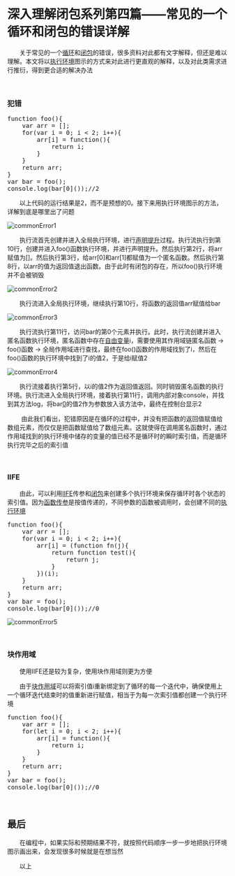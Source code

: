 # 深入理解闭包系列第四篇——常见的一个循环和闭包的错误详解

　　关于常见的一个[循环](http://www.cnblogs.com/xiaohuochai/p/5673241.html#anchor2)和[闭包](http://www.cnblogs.com/xiaohuochai/p/5730085.html)的错误，很多资料对此都有文字解释，但还是难以理解。本文将以[执行环境](http://www.cnblogs.com/xiaohuochai/p/5722905.html)图示的方式来对此进行更直观的解释，以及对此类需求进行推衍，得到更合适的解决办法

&nbsp;

### 犯错

<div class="cnblogs_code">
<pre>function foo(){
    var arr = [];
    for(var i = 0; i &lt; 2; i++){
        arr[i] = function(){
            return i;
        }
    }
    return arr;
}
var bar = foo();
console.log(bar[0]());//2    </pre>
</div>

　　以上代码的运行结果是2，而不是预想的0。接下来用执行环境图示的方法，详解到底是哪里出了问题

![commonError1](https://pic.xiaohuochai.site/blog/JS_ECMA_grammer_commonError1.png)

　　执行流首先创建并进入全局执行环境，进行[声明提升](http://www.cnblogs.com/xiaohuochai/p/5700590.html)过程。执行流执行到第10行，创建并进入foo()函数执行环境，并进行声明提升。然后执行第2行，将arr赋值为[]。然后执行第3行，给arr[0]和arr[1]都赋值为一个匿名函数。然后执行第8行，以arr的值为返回值退出函数。由于此时有闭包的存在，所以foo()执行环境并不会被销毁

![commonError2](https://pic.xiaohuochai.site/blog/JS_ECMA_grammer_commonError2.jpg)

　　执行流进入全局执行环境，继续执行第10行，将函数的返回值arr赋值给bar

![commonError3](https://pic.xiaohuochai.site/blog/JS_ECMA_grammer_commonError3.jpg)

　　执行流执行第11行，访问bar的第0个元素并执行。此时，执行流创建并进入匿名函数执行环境，匿名函数中存在[自由变量](http://www.cnblogs.com/xiaohuochai/p/5722905.html#anchor2)i，需要使用其作用域链匿名函数 -&gt; foo()函数 -&gt; 全局作用域进行查找，最终在foo()函数的作用域找到了i，然后在foo()函数的执行环境中找到了i的值2，于是给i赋值2

![commonError4](https://pic.xiaohuochai.site/blog/JS_ECMA_grammer_commonError4.jpg)

　　执行流接着执行第5行，以i的值2作为返回值返回。同时销毁匿名函数的执行环境。执行流进入全局执行环境，接着执行第11行，调用内部对象console，并找到其方法log，将bar[0]()的值2作为参数放入该方法中，最终在控制台显示2

　　&nbsp;由此我们看出，犯错原因是在循环的过程中，并没有把函数的返回值赋值给数组元素，而仅仅是把函数赋值给了数组元素。这就使得在调用匿名函数时，通过作用域找到的执行环境中储存的变量的值已经不是循环时的瞬时索引值，而是循环执行完毕之后的索引值

&nbsp;

### IIFE

　　由此，可以利用[IIFE](http://www.cnblogs.com/xiaohuochai/p/5731016.html)传参和[闭包](http://www.cnblogs.com/xiaohuochai/p/5728577.html)来创建多个执行环境来保存循环时各个状态的索引值。因为[函数传参](http://www.cnblogs.com/xiaohuochai/p/5706289.html#anchor4)是按值传递的，不同参数的函数被调用时，会创建不同的[执行环境](http://www.cnblogs.com/xiaohuochai/p/5722905.html)

<div class="cnblogs_code">
<pre>function foo(){
    var arr = [];
    for(var i = 0; i &lt; 2; i++){
        arr[i] = (function fn(j){
            return function test(){
                return j;
            }
        })(i);
    }
    return arr;
}
var bar = foo();
console.log(bar[0]());//0    </pre>
</div>

![commonError5](https://pic.xiaohuochai.site/blog/JS_ECMA_grammer_commonError5.png)

&nbsp;

### 块作用域

　　使用IIFE还是较为复杂，使用块作用域则更为方便

　　由于[块作用域](http://www.cnblogs.com/xiaohuochai/p/5701287.html)可以将索引值i重新绑定到了循环的每一个迭代中，确保使用上一个循环迭代结束时的值重新进行赋值，相当于为每一次索引值都创建一个执行环境

<div class="cnblogs_code">
<pre>function foo(){
    var arr = [];
    for(let i = 0; i &lt; 2; i++){
        arr[i] = function(){
            return i;
        }
    }
    return arr;
}
var bar = foo();
console.log(bar[0]());//0    </pre>
</div>

&nbsp;

## 最后

　　在编程中，如果实际和预期结果不符，就按照代码顺序一步一步地把执行环境图示画出来，会发现很多时候就是在想当然

　　以上

